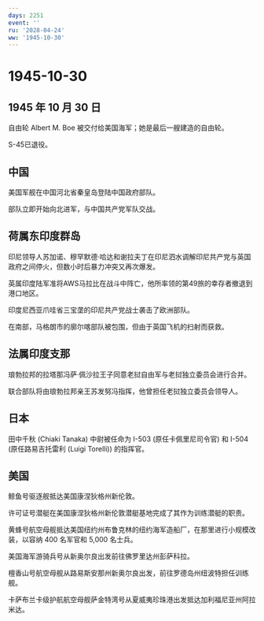 ```yaml
---
days: 2251
event: ''
ru: '2028-04-24'
ww: '1945-10-30'
---
```


# 1945-10-30

## 1945 年 10 月 30 日

自由轮 Albert M. Boe 被交付给美国海军；她是最后一艘建造的自由轮。

S-45已退役。

## 中国

美国军舰在中国河北省秦皇岛登陆中国政府部队。

部队立即开始向北进军，与中国共产党军队交战。

## 荷属东印度群岛

印尼领导人苏加诺、穆罕默德·哈达和谢拉夫丁在印尼泗水调解印尼共产党与英国政府之间停火，但数小时后暴力冲突又再次爆发。

英属印度陆军准将AWS马拉比在战斗中阵亡，他所率领的第49旅的幸存者撤退到港口地区。

印度尼西亚爪哇省三宝垄的印尼共产党战士袭击了欧洲部队。

在南部，马格朗市的廓尔喀部队被包围，但由于英国飞机的扫射而获救。

## 法属印度支那

琅勃拉邦的拉塔那冯萨·佩沙拉王子同意老挝自由军与老挝独立委员会进行合并。

联合部队将由琅勃拉邦亲王苏发努冯指挥，他曾担任老挝独立委员会领导人。

## 日本

田中千秋 (Chiaki Tanaka) 中尉被任命为 I-503 (原任卡佩里尼司令官) 和
I-504 (原任路易吉托雷利 (Luigi Torelli)) 的指挥官。

## 美国

鲸鱼号驱逐舰抵达美国康涅狄格州新伦敦。

许可证号潜艇在美国康涅狄格州新伦敦潜艇基地完成了其作为训练潜艇的职责。

黄蜂号航空母舰抵达美国纽约州布鲁克林的纽约海军造船厂，在那里进行小规模改装，以容纳
400 名军官和 5,000 名士兵。

美国海军游骑兵号从新奥尔良出发前往佛罗里达州彭萨科拉。

檀香山号航空母舰从路易斯安那州新奥尔良出发，前往罗德岛州纽波特担任训练舰。

卡萨布兰卡级护航航空母舰萨金特湾号从夏威夷珍珠港出发抵达加利福尼亚州阿拉米达。